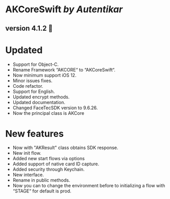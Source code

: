 # AKCoreSwift *by Autentikar*

## version 4.1.2 :rocket:

# Updated
* Support for Object-C.
* Rename Framework “AKCORE“ to “AKCoreSwift“.
* Now minimum support iOS 12.
* Minor issues fixes.
* Code refactor.
* Support for English.
* Updated encrypt methods.
* Updated documentation.
* Changed FaceTecSDK version to 9.6.26.
* Now the principal class is AKCore

# New features
* Now with "AKResult" class obtains SDK response.
* New init flow.
* Added new start flows via options
* Added support of native card ID capture.
* Added security through Keychain.
* New interface.
* Rename in public methods.
* Now you can to change the environment before to initializing a flow with “STAGE“ for default is prod.
